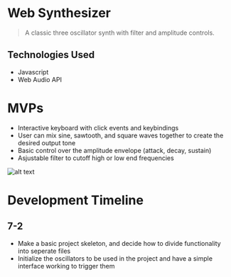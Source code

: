 # Web Synthesizer

> A classic three oscillator synth with filter and amplitude controls.

## Technologies Used

- Javascript
- Web Audio API

# MVPs

- Interactive keyboard with click events and keybindings
- User can mix sine, sawtooth, and square waves together to create the desired output tone
- Basic control over the amplitude envelope (attack, decay, sustain)
- Asjustable filter to cutoff high or low end frequencies

![alt text](https://raw.githubusercontent.com/jm-riley/synthesizer/master/dist/outline.png)


# Development Timeline

## 7-2

- Make a basic project skeleton, and decide how to divide functionality into seperate files
- Initialize the oscillators to be used in the project and have a simple interface working to trigger them 
